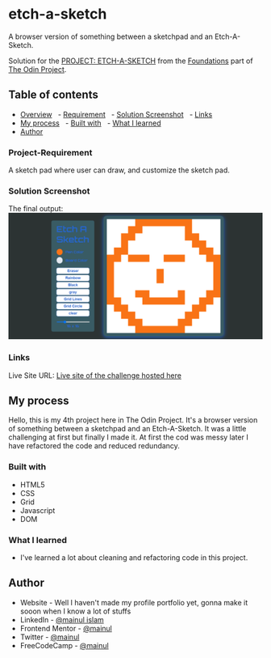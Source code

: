 # etch-a-sketch
A browser version of something between a sketchpad and an Etch-A-Sketch.

Solution for the [PROJECT: ETCH-A-SKETCH](https://www.theodinproject.com/paths/foundations/courses/foundations/lessons/etch-a-sketch-project) from the [Foundations](https://www.theodinproject.com/paths/foundations/courses/foundations) part of [The Odin Project](https://www.theodinproject.com/).

## Table of contents
- [Overview](#overview)
  - [Requirement](#project-requirement)
  - [Solution Screenshot](#solution-screenshot)
  - [Links](#links)
- [My process](#my-process)
  - [Built with](#built-with)
  - [What I learned](#what-i-learned)
- [Author](#author)

### Project-Requirement
A sketch pad where user can draw, and customize the sketch pad.


### Solution Screenshot
The final output:
![Desktop-view](./final-look.png)

### Links
Live Site URL: [Live site of the challenge hosted here](#)

## My process
Hello, this is my 4th project here in The Odin Project. It's a browser version of something between a sketchpad and an Etch-A-Sketch. It was a little challenging at first but finally I made it. At first the cod was messy later I have refactored the code and reduced redundancy.

### Built with
- HTML5
- CSS
- Grid
- Javascript
- DOM

### What I learned
- I've learned a lot about cleaning and refactoring code in this project.

## Author
- Website - Well I haven't made my profile portfolio yet, gonna make it sooon when I know a lot of stuffs
- LinkedIn - [@mainul islam](https://www.linkedin.com/in/mainul-islam-nirob/)
- Frontend Mentor - [@mainul](https://www.frontendmentor.io/profile/Mainul-Islam-Nirob)
- Twitter - [@mainul](https://twitter.com/Mainuli96601040)
- FreeCodeCamp - [@mainul](https://www.freecodecamp.org/mainul)
